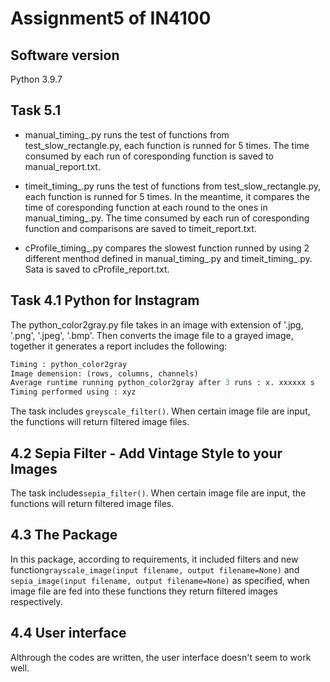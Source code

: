 # Assignment5 of IN4100

## Software version

Python 3.9.7

## Task 5.1

* manual_timing_.py runs the test of functions from test_slow_rectangle.py, each function is runned for 5 times. The time consumed by each run of coresponding function is saved to manual_report.txt.

* timeit_timing_.py runs the test of functions from test_slow_rectangle.py, each function is runned for 5 times.  In the meantime, it compares the time of coresponding function at each round to the ones in manual_timing_.py. The time consumed by each run of coresponding function and comparisons are saved to timeit_report.txt.

* cProfile_timing_.py compares the slowest function runned by using 2 different menthod defined in manual_timing_.py and timeit_timing_.py. Sata is saved to cProfile_report.txt.

## Task 4.1 Python for Instagram

The python_color2gray.py file takes in an image with extension of '.jpg, '.png', '.jpeg', '.bmp'. Then converts the image file to a grayed image, together it generates a report includes the following:

```python
Timing : python_color2gray
Image demension: (rows, columns, channels)
Average runtime running python_color2gray after 3 runs : x. xxxxxx s
Timing performed using : xyz
```

The task includes ```greyscale_filter()```. When certain image file are input, the functions will return filtered image files.

## 4.2 Sepia Filter - Add Vintage Style to your Images

The task includes```sepia_filter()```. When certain image file are input, the functions will return filtered image files.

## 4.3 The Package

In this package, according to requirements, it included filters and new function```grayscale_image(input filename, output filename=None)``` and ```sepia_image(input filename, output filename=None)``` as specified, when image file are fed into these functions they return filtered images respectively.

## 4.4 User interface

Althrough the codes are written, the user interface doesn't seem to work well.
